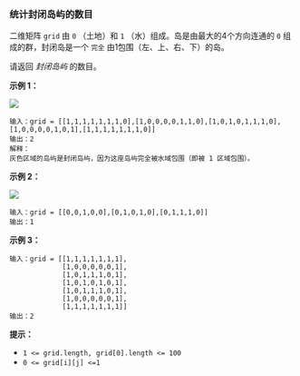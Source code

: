 ### 统计封闭岛屿的数目 ###
二维矩阵 `grid` 由 `0` （土地）和 `1` （水）组成。岛是由最大的4个方向连通的 `0` 组成的群，封闭岛是一个 `完全` 由1包围（左、上、右、下）的岛。

请返回 _封闭岛屿_ 的数目。



**示例 1：**

![](https://assets.leetcode.com/uploads/2019/10/31/sample_3_1610.png)

```
输入：grid = [[1,1,1,1,1,1,1,0],[1,0,0,0,0,1,1,0],[1,0,1,0,1,1,1,0],[1,0,0,0,0,1,0,1],[1,1,1,1,1,1,1,0]]
输出：2
解释：
灰色区域的岛屿是封闭岛屿，因为这座岛屿完全被水域包围（即被 1 区域包围）。
```

**示例 2：**

![](https://assets.leetcode-cn.com/aliyun-lc-upload/uploads/2019/11/07/sample_4_1610.png)

```
输入：grid = [[0,0,1,0,0],[0,1,0,1,0],[0,1,1,1,0]]
输出：1
```

**示例 3：**

```
输入：grid = [[1,1,1,1,1,1,1],
             [1,0,0,0,0,0,1],
             [1,0,1,1,1,0,1],
             [1,0,1,0,1,0,1],
             [1,0,1,1,1,0,1],
             [1,0,0,0,0,0,1],
             [1,1,1,1,1,1,1]]
输出：2
```



**提示：**

* `1 <= grid.length, grid[0].length <= 100`
* `0 <= grid[i][j] <=1`

